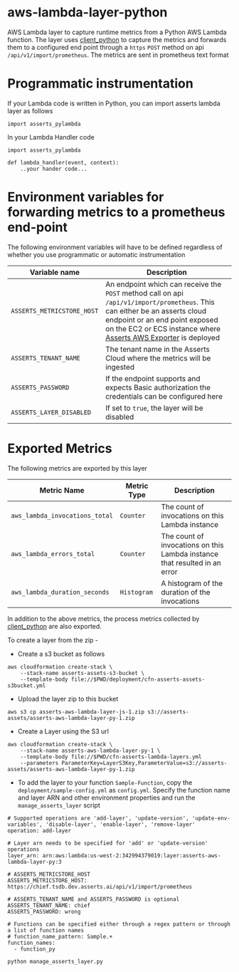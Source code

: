 # aws-lambda-layer-python

AWS Lambda layer to capture runtime metrics from a Python AWS Lambda function. The layer uses [client_python](https://github.com/prometheus/client_python) to capture the metrics and forwards them to a configured end point through a `https` `POST` method on api `/api/v1/import/prometheus`. The metrics are sent in prometheus text format

# Programmatic instrumentation

If your Lambda code is written in Python, you can import asserts lambda layer as follows

```
import asserts_pylambda
```

In your Lambda Handler code
```
import asserts_pylambda

def lambda_handler(event, context):
    ..your hander code...

```

# Environment variables for forwarding metrics to a prometheus end-point
The following environment variables will have to be defined regardless of whether you use programmatic or automatic instrumentation

|Variable name| Description|
|-------------|------------|
|`ASSERTS_METRICSTORE_HOST`|An endpoint which can receive the `POST` method call on api `/api/v1/import/prometheus`. This can either be an asserts cloud endpoint or an end point exposed on the EC2 or ECS instance where [Asserts AWS Exporter](https://app.gitbook.com/o/-Mih12_HEHZ0gGyaqQ0X/s/-Mih17ZSkwF7P2VxUo4u/quickstart-guide/setting-up-aws-serverless-monitoring) is deployed |
|`ASSERTS_TENANT_NAME`|The tenant name in the Asserts Cloud where the metrics will be ingested |
|`ASSERTS_PASSWORD`|If the endpoint supports and expects Basic authorization the credentials can be configured here |
|`ASSERTS_LAYER_DISABLED`| If set to `true`, the layer will be disabled|

# Exported Metrics

The following metrics are exported by this layer

|Metric Name|Metric Type|Description|
|-----------|------|-----|
|`aws_lambda_invocations_total`| `Counter` | The count of invocations on this Lambda instance |
|`aws_lambda_errors_total`| `Counter` | The count of invocations on this Lambda instance that resulted in an error |
|`aws_lambda_duration_seconds`| `Histogram` | A histogram of the duration of the invocations  |

In addition to the above metrics, the process metrics collected by [client_python](https://github.com/prometheus/client_python) are also exported.

To create a layer from the zip -

* Create a s3 bucket as follows

```
aws cloudformation create-stack \
    --stack-name asserts-assets-s3-bucket \
    --template-body file://$PWD/deployment/cfn-asserts-assets-s3bucket.yml
```

* Upload the layer zip to this bucket

```
aws s3 cp asserts-aws-lambda-layer-js-1.zip s3://asserts-assets/asserts-aws-lambda-layer-py-1.zip
```

* Create a Layer using the S3 url

```
aws cloudformation create-stack \
    --stack-name asserts-aws-lambda-layer-py-1 \
    --template-body file://$PWD/cfn-asserts-lambda-layers.yml
    --parameters ParameterKey=LayerS3Key,ParameterValue=s3://asserts-assets/asserts-aws-lambda-layer-py-1.zip
```

* To add the layer to your function `Sample-Function`, copy the `deployment/sample-config.yml` as `config.yml`. Specify
  the function name and layer ARN and other environment properties and run the `manage_asserts_layer` script


```
# Supported operations are 'add-layer', 'update-version', 'update-env-variables', 'disable-layer', 'enable-layer', 'remove-layer'
operation: add-layer

# Layer arn needs to be specified for 'add' or 'update-version' operations
layer_arn: arn:aws:lambda:us-west-2:342994379019:layer:asserts-aws-lambda-layer-py:3

# ASSERTS_METRICSTORE_HOST
ASSERTS_METRICSTORE_HOST: https://chief.tsdb.dev.asserts.ai/api/v1/import/prometheus

# ASSERTS_TENANT_NAME and ASSERTS_PASSWORD is optional
ASSERTS_TENANT_NAME: chief
ASSERTS_PASSWORD: wrong

# Functions can be specified either through a regex pattern or through a list of function names
# function_name_pattern: Sample.+
function_names:
  - function_py
```

```
python manage_asserts_layer.py
```
